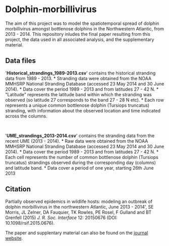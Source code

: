 # Dolphin-morbillivirus

The aim of this project was to model the spatiotemporal spread of dolphin morbillivirus amongst bottlenose dolphins in the Northwestern Atlantic, from 2013 - 2014. This repository inludes the final paper resulting from this project, the data used in all associated analysis, and the supplementary material. 


## Data files

'**Historical_strandings_1989-2013.csv**' contains the historical stranding data from 1989 - 2013.
    * Stranding data were obtained from the NOAA MMHSRP National Stranding Database (accessed 23 May 2014 and 30 June 2014).
    * Data cover the period 1989 - 2013 and from latitudes 27 - 42 N.
    * "Latitude" represents the latitude band within which the stranding was observed (so latitude 27 corresponds to the band 27 - 28 N etc).
    * Each row represents a unique common bottlenose dolphin (Tursiops truncatus) stranding, with information about the observed location and time indicated across the columns.

<br>

'**UME_strandings_2013-2014.csv**' contains the stranding data from the recent UME (2013 - 2014).
    * Raw data were obtained from the NOAA MMHSRP National Stranding Database (accessed 23 May 2014 and 30 June 2014).
    * Data cover the period 1989 - 2013 and from latitudes 27 - 42 N.
    * Each cell represents the number of common bottlenose dolphin (Tursiops truncatus) strandings observed during the corresponding day (columns) and latitude band.
    * Data cover a period of one year, starting 26th June 2013

## Citation

Partially observed epidemics in wildlife hosts: modeling an outbreak of dolphin morbillivirus in the northwestern Atlantic, June 2013 - 2014', SE Morris, JL Zelner, DA Fauquier, TK Rowles, PE Rosel, F Gulland and BT Grenfell (2015) *J. R. Soc. Interface* 12: 20150676 (DOI: 10.1098/rsif.2015.0676).

The paper and supplentary material can also be found on the [journal website](http://rsif.royalsocietypublishing.org/content/12/112/20150676).